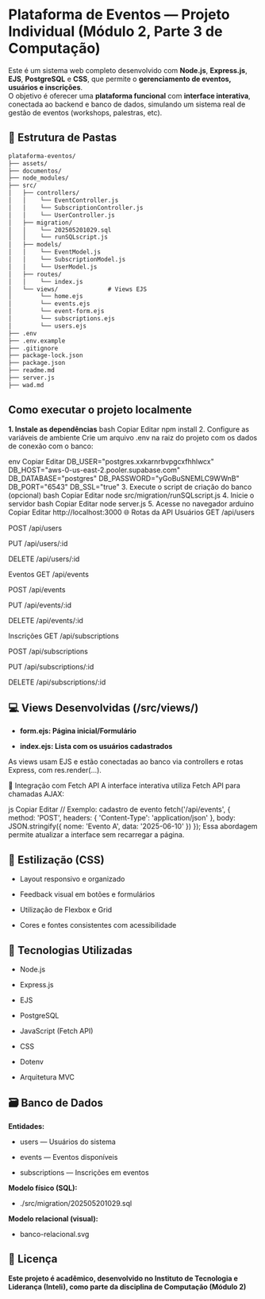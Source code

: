# Plataforma de Eventos — Projeto Individual (Módulo 2, Parte 3 de Computação)

Este é um sistema web completo desenvolvido com **Node.js**, **Express.js**, **EJS**, **PostgreSQL** e **CSS**, que permite o **gerenciamento de eventos, usuários e inscrições**.  
O objetivo é oferecer uma **plataforma funcional** com **interface interativa**, conectada ao backend e banco de dados, simulando um sistema real de gestão de eventos (workshops, palestras, etc).


## 📁 Estrutura de Pastas

```txt
plataforma-eventos/
├── assets/
├── documentos/
├── node_modules/
├── src/
│   ├── controllers/
│   │    └── EventController.js
│   │    └── SubscriptionController.js
│   │    └── UserController.js
│   ├── migration/
│   │    └── 202505201029.sql
│   │    └── runSQLscript.js
│   ├── models/
│   │    └── EventModel.js
│   │    └── SubscriptionModel.js
│   │    └── UserModel.js
│   ├── routes/
│   │    └── index.js
│   └── views/              # Views EJS
│        └── home.ejs
│        └── events.ejs
│        └── event-form.ejs
│        └── subscriptions.ejs
│        └── users.ejs
├── .env
├── .env.example
├── .gitignore
├── package-lock.json
├── package.json
├── readme.md
├── server.js
├── wad.md
```

## Como executar o projeto localmente

**1. Instale as dependências**
bash
Copiar
Editar
npm install
2. Configure as variáveis de ambiente
Crie um arquivo .env na raiz do projeto com os dados de conexão com o banco:

env
Copiar
Editar
DB_USER="postgres.xxkarnrbvpgcxfhhlwcx"
DB_HOST="aws-0-us-east-2.pooler.supabase.com"
DB_DATABASE="postgres"
DB_PASSWORD="yGoBuSNEMLC9WWnB"
DB_PORT="6543"
DB_SSL="true"
3. Execute o script de criação do banco (opcional)
bash
Copiar
Editar
node src/migration/runSQLscript.js
4. Inicie o servidor
bash
Copiar
Editar
node server.js
5. Acesse no navegador
arduino
Copiar
Editar
http://localhost:3000
🌐 Rotas da API
Usuários
GET /api/users

POST /api/users

PUT /api/users/:id

DELETE /api/users/:id

Eventos
GET /api/events

POST /api/events

PUT /api/events/:id

DELETE /api/events/:id

Inscrições
GET /api/subscriptions

POST /api/subscriptions

PUT /api/subscriptions/:id

DELETE /api/subscriptions/:id

## 💻 Views Desenvolvidas (/src/views/)

- **form.ejs: Página inicial/Formulário**

- **index.ejs: Lista com os usuários cadastrados**

As views usam EJS e estão conectadas ao banco via controllers e rotas Express, com res.render(...).

🔁 Integração com Fetch API
A interface interativa utiliza Fetch API para chamadas AJAX:

js
Copiar
Editar
// Exemplo: cadastro de evento
fetch('/api/events', {
  method: 'POST',
  headers: { 'Content-Type': 'application/json' },
  body: JSON.stringify({ nome: 'Evento A', data: '2025-06-10' })
});
Essa abordagem permite atualizar a interface sem recarregar a página.

## 🎨 Estilização (CSS)

- Layout responsivo e organizado

- Feedback visual em botões e formulários

- Utilização de Flexbox e Grid

- Cores e fontes consistentes com acessibilidade

## 🧱 Tecnologias Utilizadas

- Node.js

- Express.js

- EJS

- PostgreSQL

- JavaScript (Fetch API)

- CSS

- Dotenv

- Arquitetura MVC

## 🗃️ Banco de Dados

**Entidades:**

- users — Usuários do sistema

- events — Eventos disponíveis

- subscriptions — Inscrições em eventos


**Modelo físico (SQL):**

- ./src/migration/202505201029.sql

**Modelo relacional (visual):**

- banco-relacional.svg


## 📄 Licença
**Este projeto é acadêmico, desenvolvido no Instituto de Tecnologia e Liderança (Inteli), como parte da disciplina de Computação (Módulo 2)**